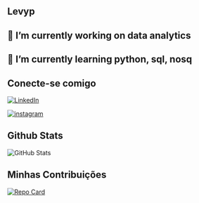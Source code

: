 ## Levyp

## 🔭 I’m currently working on data analytics

## 🌱 I’m currently learning python, sql, nosq

## Conecte-se comigo 
[![LinkedIn](https://img.shields.io/badge/LinkedIn-0077B5?style=for-the-badge&logo=linkedin&logoColor=white)](https://www.linkedin.com/in/paulo-levy-castro-maciel-3a12a6194/)

[![instagram](https://img.shields.io/badge/-Instagram-%23E4405F?style=for-the-badge&logo=instagram&logoColor=white)](https://instagram.com/levy_castro)

## Github Stats
![GitHub Stats](https://github-readme-stats.vercel.app/api?username=Levyp&theme=transparent&bg_color=000&border_color=30A3DC&show_icons=true&icon_color=30A3DC&title_color=E94D5F&text_color=FFF)
## Minhas Contribuições
[![Repo Card](https://github-readme-stats.vercel.app/api/pin/?username=Levyp&repo=dio-lab-open-source&bg_color=000&border_color=30A3DC&show_icons=true&icon_color=30A3DC&title_color=E94D5F&text_color=FFF)](https://github.com/Levyp/dio-lab-open-source)
